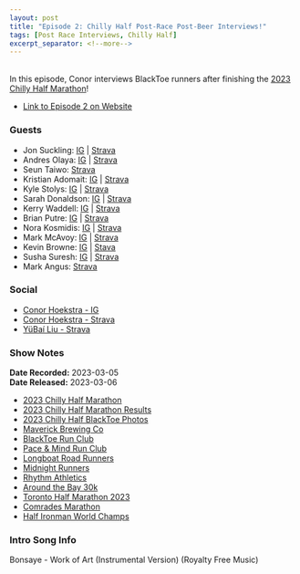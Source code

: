 ```yaml
---
layout: post
title: "Episode 2: Chilly Half Post-Race Post-Beer Interviews!"
tags: [Post Race Interviews, Chilly Half]
excerpt_separator: <!--more-->
---
```


<div id="buzzsprout-player-12387363"></div><script src="https://www.buzzsprout.com/2138032/12387363-episode-2-chilly-half-post-race-post-beer-interviews.js?container_id=buzzsprout-player-12387363&player=small" type="text/javascript" charset="utf-8"></script>

<br>In this episode, Conor interviews BlackToe runners after finishing the [2023 Chilly Half Marathon](https://raceroster.com/events/2023/56685/2023-chilly-half-marathon)!
 
<!--more-->

* [Link to Episode 2 on Website](https://runforthefunofit.com/2023/03/06/Episode-2.html)

### Guests

* Jon Suckling: [IG](https://www.instagram.com/jon.suckling/) \| [Strava](https://www.strava.com/athletes/22164367)
* Andres Olaya: [IG](https://www.instagram.com/aolaya00/) \| [Strava](https://www.strava.com/athletes/60813676)
* Seun Taiwo: [Strava](https://www.strava.com/athletes/61941932)
* Kristian Adomait: [IG](https://www.instagram.com/kri5tian_mingle/) \| [Strava](https://www.strava.com/athletes/67630558?oq=krist)
* Kyle Stolys: [IG](https://www.instagram.com/kylestolys/) \| [Strava](https://www.strava.com/athletes/15060173?oq=kyle%20stol)
* Sarah Donaldson: [IG](https://www.instagram.com/sadonaldson/) \| [Strava](https://www.strava.com/athletes/31687464?oq=sara)
* Kerry Waddell: [IG](https://www.instagram.com/kerrywaddell/?hl=en) \| [Strava](https://www.strava.com/athletes/36949329)
* Brian Putre: [IG](https://www.instagram.com/brianputre/) \| [Strava](https://www.strava.com/athletes/61720093?oq=brian)
* Nora Kosmidis: [IG](https://www.instagram.com/fit.girl.nora/) \| [Strava](https://www.strava.com/athletes/100829403)
* Mark McAvoy: [IG](https://www.instagram.com/mrkmcavoy93/) \| [Strava](https://www.strava.com/athletes/29685149)
* Kevin Browne: [IG](https://www.instagram.com/kev_browne10) \| [Stava](https://www.strava.com/athletes/110672878)
* Susha Suresh: [IG](https://www.instagram.com/susha_suresh) \| [Strava](https://www.strava.com/athletes/64248425)
* Mark Angus: [Strava](https://www.strava.com/athletes/25646933?oq=mark%20)

### Social
 
* [Conor Hoekstra - IG](https://www.instagram.com/conorhoekstra/)
* [Conor Hoekstra - Strava](https://www.strava.com/athletes/59373430)
* [YüBaí Liu - Strava](https://www.strava.com/athletes/102365031)

### Show Notes
 
**Date Recorded:** 2023-03-05 <br>
**Date Released:** 2023-03-06

* [2023 Chilly Half Marathon](https://raceroster.com/events/2023/56685/2023-chilly-half-marathon)
* [2023 Chilly Half Marathon Results](https://results.raceroster.com/v2/en-US/results/t6eecgh7bs7ayp3y/results?subEvent=159834)
* [2023 Chilly Half BlackToe Photos](https://miproductions.pixieset.com/chillyhalfmarathon/)
* [Maverick Brewing Co](https://northernmaverick.ca/)
* [BlackToe Run Club](https://www.instagram.com/blacktoerunning)
* [Pace & Mind Run Club](https://www.paceandmind.com/)
* [Longboat Road Runners](https://longboatroadrunners.com/)
* [Midnight Runners](https://www.midnightrunners.com/cities/toronto)
* [Rhythm Athletics](https://rhythmathletics.ca/)
* [Around the Bay 30k](https://bayrace.com/)
* [Toronto Half Marathon 2023](http://www.torontomarathon.com/)
* [Comrades Marathon](https://www.comrades.com/)
* [Half Ironman World Champs](https://www.ironman.com/im703-world-championship)

### Intro Song Info
 
Bonsaye - Work of Art (Instrumental Version) (Royalty Free Music)

